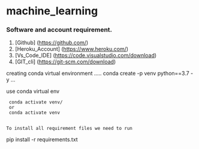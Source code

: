 # machine_learning

### Software and account requirement.

1. [Github] (https://github.com/)
2. [Heroku_Account] (https://www.heroku.com/)
3. [Vs_Code_IDE] (https://code.visualstudio.com/download)
4. [GIT_cli] (https://git-scm.com/download)


creating conda virtual environment
.....
conda create -p venv python==3.7 -y
...

use conda virtual env
```
 conda activate venv/
 or
 conda activate venv


To install all requirement files we need to run
```
pip install -r requirements.txt

